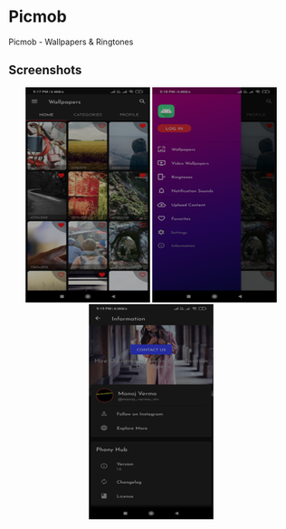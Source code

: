 # Picmob
Picmob - Wallpapers &amp; Ringtones

## Screenshots


<div align="center">
    <img src="/Screenshots/Screenshot_01.jpg" alt="Homescreen" title="Homescreen" width="220px" height="380px"></img>
    <img src="/Screenshots/Screenshot_02.jpg" alt="Navigation Menu" title="Navigation Menu" width="220px" height="380px"></img>
    <img src="/Screenshots/Screenshot_03.jpg" alt="About Section" title="About Section" width="220px" height="380px"></img>
</div>

